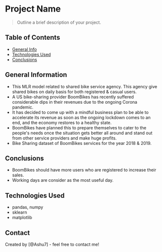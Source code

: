 # Project Name
> Outline a brief description of your project.


## Table of Contents
* [General Info](#general-information)
* [Technologies Used](#technologies-used)
* [Conclusions](#conclusions)

<!-- You can include any other section that is pertinent to your problem -->

## General Information
- This MLR model related to shared bike service agency. This agency give shared bikes on daily basis for both registered & casual users.
- A US bike-sharing provider BoomBikes has recently suffered considerable dips in their revenues due to the ongoing Corona pandemic.
- It has decided to come up with a mindful business plan to be able to accelerate its revenue as soon as the ongoing lockdown comes to an end, and the economy restores to a healthy state.
- BoomBikes have planned this to prepare themselves to cater to the people's needs once the situation gets better all around and stand out from other service providers and make huge profits.
- Bike Sharing dataset of BoomBikes services for the year 2018 & 2019.

<!-- You don't have to answer all the questions - just the ones relevant to your project. -->

## Conclusions
- BoomBikes should have more users who are registered to increase their sales.
- Working days are consider as the most useful day.

<!-- You don't have to answer all the questions - just the ones relevant to your project. -->

## Technologies Used
- pandas, numpy
- sklearn
- matplotlib

## Contact
Created by [@Ashu7] - feel free to contact me!


<!-- Optional -->
<!-- ## License -->
<!-- This project is open source and available under the [... License](). -->

<!-- You don't have to include all sections - just the one's relevant to your project -->
